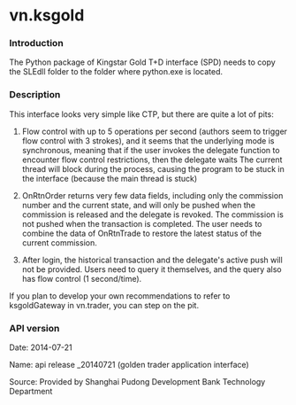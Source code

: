 # vn.ksgold

### Introduction
The Python package of Kingstar Gold T+D interface (SPD) needs to copy the SLEdll folder to the folder where python.exe is located.

### Description
This interface looks very simple like CTP, but there are quite a lot of pits:
1. Flow control with up to 5 operations per second (authors seem to trigger flow control with 3 strokes), and it seems that the underlying mode is synchronous, meaning that if the user invokes the delegate function to encounter flow control restrictions, then the delegate waits The current thread will block during the process, causing the program to be stuck in the interface (because the main thread is stuck)

2. OnRtnOrder returns very few data fields, including only the commission number and the current state, and will only be pushed when the commission is released and the delegate is revoked. The commission is not pushed when the transaction is completed. The user needs to combine the data of OnRtnTrade to restore the latest status of the current commission.

3. After login, the historical transaction and the delegate's active push will not be provided. Users need to query it themselves, and the query also has flow control (1 second/time).

If you plan to develop your own recommendations to refer to ksgoldGateway in vn.trader, you can step on the pit.

### API version

Date: 2014-07-21

Name: api release _20140721 (golden trader application interface)

Source: Provided by Shanghai Pudong Development Bank Technology Department